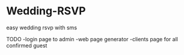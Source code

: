 # Wedding-RSVP
easy wedding rsvp with sms

TODO
-login page to admin
-web page generator
-clients page for all confirmed guest
